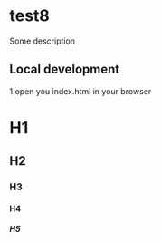 # test8

Some description

## Local development

1.open you index.html in your browser

# H1
## H2
### H3
#### H4
##### H5
